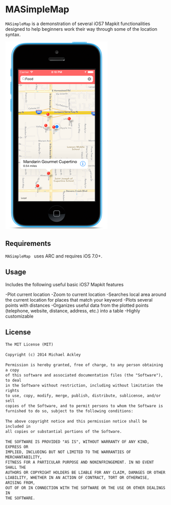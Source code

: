 # MASimpleMap

`MASimpleMap` is a demonstration of several iOS7 Mapkit functionalities designed to help beginners work their way through some of the location syntax.  

![demo](screenshots/demo.png)

## Requirements 

`MASimpleMap ` uses ARC and requires iOS 7.0+.

## Usage
Includes the following useful basic iOS7 Mapkit features

 -Plot current location
 -Zoom to current location
 -Searches local area around the current location for places that match your keyword
 -Plots several points with distances
 -Organizes useful data from the plotted points (telephone, website, distance, address, etc.) into a table
 -Highly customizable

## License 

    The MIT License (MIT)

    Copyright (c) 2014 Michael Ackley 

    Permission is hereby granted, free of charge, to any person obtaining a copy
    of this software and associated documentation files (the "Software"), to deal
    in the Software without restriction, including without limitation the rights
    to use, copy, modify, merge, publish, distribute, sublicense, and/or sell
    copies of the Software, and to permit persons to whom the Software is
    furnished to do so, subject to the following conditions:

    The above copyright notice and this permission notice shall be included in
    all copies or substantial portions of the Software.

    THE SOFTWARE IS PROVIDED "AS IS", WITHOUT WARRANTY OF ANY KIND, EXPRESS OR
    IMPLIED, INCLUDING BUT NOT LIMITED TO THE WARRANTIES OF MERCHANTABILITY,
    FITNESS FOR A PARTICULAR PURPOSE AND NONINFRINGEMENT. IN NO EVENT SHALL THE
    AUTHORS OR COPYRIGHT HOLDERS BE LIABLE FOR ANY CLAIM, DAMAGES OR OTHER
    LIABILITY, WHETHER IN AN ACTION OF CONTRACT, TORT OR OTHERWISE, ARISING FROM,
    OUT OF OR IN CONNECTION WITH THE SOFTWARE OR THE USE OR OTHER DEALINGS IN
    THE SOFTWARE.
